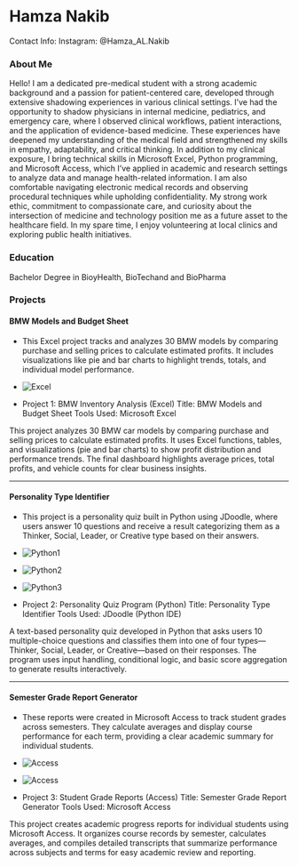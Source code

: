 # Hamza Nakib
Contact Info: Instagram: @Hamza_AL.Nakib
### About Me 
Hello! I am a dedicated pre-medical student with a strong academic background and a passion for patient-centered care, developed through extensive shadowing experiences in various clinical settings.
I’ve had the opportunity to shadow physicians in internal medicine, pediatrics, and emergency care, where I observed clinical workflows, patient interactions, and the application of evidence-based medicine. These experiences have deepened my understanding of the medical field and strengthened my skills in empathy, adaptability, and critical thinking.
In addition to my clinical exposure, I bring technical skills in Microsoft Excel, Python programming, and Microsoft Access, which I’ve applied in academic and research settings to analyze data and manage health-related information. I am also comfortable navigating electronic medical records and observing procedural techniques while upholding confidentiality.
My strong work ethic, commitment to compassionate care, and curiosity about the intersection of medicine and technology position me as a future asset to the healthcare field. In my spare time, I enjoy volunteering at local clinics and exploring public health initiatives.


### Education 
Bachelor Degree in BioyHealth, BioTechand and BioPharma

### Projects

#### BMW Models and Budget Sheet
 - This Excel project tracks and analyzes 30 BMW models by comparing purchase and selling prices to calculate estimated profits. It includes visualizations like pie and bar charts to highlight trends, totals, and individual model performance.

 - ![Excel](IMG_0556.jpeg)
 - Project 1: BMW Inventory Analysis (Excel)
Title: BMW Models and Budget Sheet
Tools Used: Microsoft Excel

This project analyzes 30 BMW car models by comparing purchase and selling prices to calculate estimated profits. It uses Excel functions, tables, and visualizations (pie and bar charts) to show profit distribution and performance trends. The final dashboard highlights average prices, total profits, and vehicle counts for clear business insights.
***
#### Personality Type Identifier
 - This project is a personality quiz built in Python using JDoodle, where users answer 10 questions and receive a result categorizing them as a Thinker, Social, Leader, or Creative type based on their answers.

 - ![Python1](IMG_0553.jpeg)
 - ![Python2](IMG_0554.jpeg)
 - ![Python3](IMG_0555.jpeg)
 - Project 2: Personality Quiz Program (Python)
Title: Personality Type Identifier
Tools Used: JDoodle (Python IDE)

A text-based personality quiz developed in Python that asks users 10 multiple-choice questions and classifies them into one of four types—Thinker, Social, Leader, or Creative—based on their responses. The program uses input handling, conditional logic, and basic score aggregation to generate results interactively.

***
#### Semester Grade Report Generator
 - These reports were created in Microsoft Access to track student grades across semesters. They calculate averages and display course performance for each term, providing a clear academic summary for individual students.

 - ![Access](IMG_0557.jpeg)
 - ![Access](IMG_0558.jpeg)
 - Project 3: Student Grade Reports (Access)
Title: Semester Grade Report Generator
Tools Used: Microsoft Access

This project creates academic progress reports for individual students using Microsoft Access. It organizes course records by semester, calculates averages, and compiles detailed transcripts that summarize performance across subjects and terms for easy academic review and reporting.


